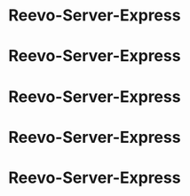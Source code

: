 # Reevo-Server-Express
# Reevo-Server-Express
# Reevo-Server-Express
# Reevo-Server-Express
# Reevo-Server-Express
